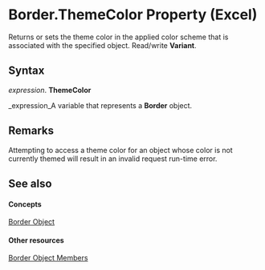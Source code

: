 
# Border.ThemeColor Property (Excel)

Returns or sets the theme color in the applied color scheme that is associated with the specified object. Read/write  **Variant**.


## Syntax

 _expression_. **ThemeColor**

 _expression_A variable that represents a  **Border** object.


## Remarks

Attempting to access a theme color for an object whose color is not currently themed will result in an invalid request run-time error.


## See also


#### Concepts


 [Border Object](bca516bf-7c0f-f9df-078d-dfb522f256f3.md)
#### Other resources


 [Border Object Members](9894a092-7e82-4108-3463-c6d7b542659c.md)

